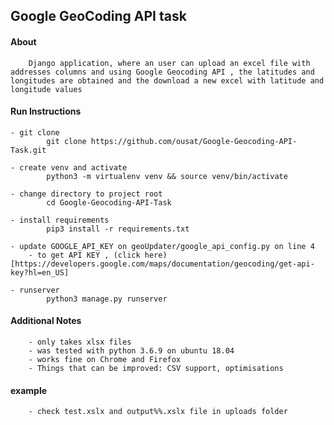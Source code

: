 ## Google GeoCoding API task

#### About
        Django application, where an user can upload an excel file with addresses columns and using Google Geocoding API , the latitudes and longitudes are obtained and the download a new excel with latitude and longitude values

#### Run Instructions

    - git clone
            git clone https://github.com/ousat/Google-Geocoding-API-Task.git
     
    - create venv and activate 
            python3 -m virtualenv venv && source venv/bin/activate
    
    - change directory to project root
            cd Google-Geocoding-API-Task

    - install requirements
            pip3 install -r requirements.txt

    - update GOOGLE_API_KEY on geoUpdater/google_api_config.py on line 4
        - to get API KEY , (click here) [https://developers.google.com/maps/documentation/geocoding/get-api-key?hl=en_US]

    - runserver 
            python3 manage.py runserver

#### Additional Notes
        - only takes xlsx files 
        - was tested with python 3.6.9 on ubuntu 18.04
        - works fine on Chrome and Firefox
        - Things that can be improved: CSV support, optimisations

#### example 
        - check test.xslx and output%%.xslx file in uploads folder

